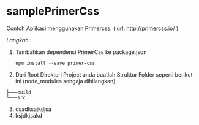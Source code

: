 # samplePrimerCss
Contoh Aplikasi menggunakan Primercss.
( url: http://primercss.io/ )

*Langkah* :
1. Tambahkan dependensi PrimerCss ke package.json
    ````
    npm install --save primer-css
    ````
2. Dari Root Direktori Project anda buatlah Struktur Folder seperti berikut ini (node_modules sengaja dihilangkan).
```` 
├───build
└───src
````
3. dsadksajkdjsa
4. ksjdkjsakd
